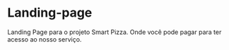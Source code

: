 # Landing-page
Landing Page para o projeto Smart Pizza. Onde você pode pagar para ter acesso ao nosso serviço.
